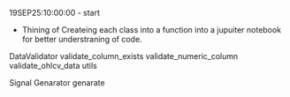 19SEP25:10:00:00 - start
- Thining of Createing each class into a function into a jupuiter notebook for better understraning of code.

DataValidator
    validate_column_exists
    validate_numeric_column
    validate_ohlcv_data
utils

Signal Genarator
    genarate
